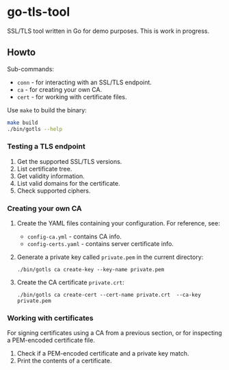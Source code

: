 # go-tls-tool

SSL/TLS tool written in Go for demo purposes. This is work in progress.

## Howto

Sub-commands:

- `conn` - for interacting with an SSL/TLS endpoint.
- `ca` - for creating your own CA.
- `cert` - for working with certificate files.

Use `make` to build the binary:

```bash
make build
./bin/gotls --help
```

### Testing a TLS endpoint

1. Get the supported SSL/TLS versions.
2. List certificate tree.
3. Get validity information.
4. List valid domains for the certificate.
5. Check supported ciphers.

### Creating your own CA

1. Create the YAML files containing your configuration. For reference, see:

    - `config-ca.yml` - contains CA info.
    - `config-certs.yaml` - contains server certificate info.

2. Generate a private key called `private.pem` in the current directory:

    `./bin/gotls ca create-key --key-name private.pem`

3. Create the CA certificate `private.crt`:

    `./bin/gotls ca create-cert --cert-name private.crt  --ca-key private.pem`

### Working with certificates

For signing certificates using a CA from a previous section, or for inspecting a PEM-encoded certificate file.

1. Check if a PEM-encoded certificate and a private key match.
2. Print the contents of a certificate.
